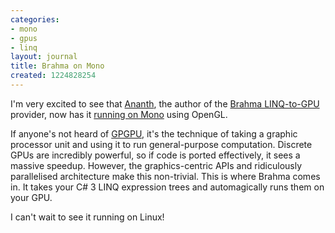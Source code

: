 ```yaml
---
categories:
- mono
- gpus
- linq
layout: journal
title: Brahma on Mono
created: 1224828254
---
```

I'm very excited to see that <a href="http://www.ananthonline.net/">Ananth</a>, the author of the <a href="http://brahma.ananthonline.net/">Brahma LINQ-to-GPU</a> provider, now has it <a href="http://blog.ananthonline.net/?p=25">running on Mono</a> using OpenGL.

If anyone's not heard of <a href="http://en.wikipedia.org/wiki/GPGPU">GPGPU</a>, it's the technique of taking a graphic processor unit and using it to run general-purpose computation. Discrete GPUs are incredibly powerful, so if code is ported effectively,  it sees a massive speedup. However, the graphics-centric APIs and ridiculously parallelised architecture make this non-trivial. This is where Brahma comes in. It takes your C# 3 LINQ expression trees and automagically runs them on your GPU. 

I can't wait to see it running on Linux!
<!--break-->
